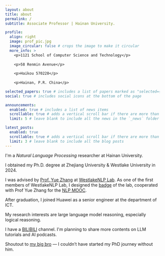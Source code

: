 ```yaml
---
layout: about
title: about
permalink: /
subtitle: Associate Professor | Hainan University. 

profile:
  align: right
  image: prof_pic.jpg
  image_circular: false # crops the image to make it circular
  more_info: >
    <p>1121 School of Computer Science and Technology</p>
    
    <p>58 Renmin Avenue</p>
    
    <p>Haikou 570228</p>
    
    <p>Hainan, P.R. China</p>

selected_papers: true # includes a list of papers marked as "selected={true}"
social: true # includes social icons at the bottom of the page

announcements:
  enabled: true # includes a list of news items
  scrollable: true # adds a vertical scroll bar if there are more than 3 news items
  limit: 5 # leave blank to include all the news in the `_news` folder

latest_posts:
  enabled: true
  scrollable: true # adds a vertical scroll bar if there are more than 3 new posts items
  limit: 3 # leave blank to include all the blog posts
---
```


I'm a *Natural Language Processing* researcher at Hainan University. 

I obtained my Ph.D. degree at Zhejiang University & Westlake University in 2024. 

I was advised by [Prof. Yue Zhang](https://frcchang.github.io/) at [WestlakeNLP Lab](https://westlakenlp.com/). As one of the first members of WestlakeNLP Lab, I designed the [badge](http://westlakenlp.com/wp-content/uploads/2025/01/sch-300x300.png) of the lab, cooperated with Prof Yue Zhang for the [NLP MOOC](https://westlakenlp.github.io/nlpml/).

After graduation, I joined Huawei as a senior engineer at the department of ICT.

My research interests are large language model reasoning, especially logical reasoning.

I have a [BILIBILI](https://space.bilibili.com/1740425042) channel. I'm planning to share more contents on LLM tutorials and AI podcasts.

Shoutout to [my big bro](https://liuhx262.github.io) — I couldn’t have started my PhD journey without him.